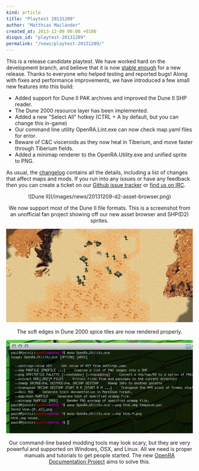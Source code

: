 ```yaml
---
kind: article
title: "Playtest 20131209"
author: "Matthias Mailänder"
created_at: 2013-12-09 00:00 +0100
disqus_id: "playtest-20131209"
permalink: "/news/playtest-20131209/"
---
```


This is a release candidate playtest. We have worked hard on the development branch, and believe that it is now [stable enough](https://github.com/OpenRA/OpenRA/issues?labels=&milestone=4&page=1&state=open) for a new release. Thanks to everyone who helped testing and reported bugs! Along with fixes and performance improvements, we have introduced a few small new features into this build:

   - Added support for Dune II PAK archives and improved the Dune II SHP reader.
   - The Dune 2000 resource layer has been implemented.
   - Added a new "Select All" hotkey (CTRL + A by default, but you can change this in-game)
   - Our command line utility OpenRA.Lint.exe can now check map.yaml files for error.
   - Beware of C&C visceroids as they now heal in Tiberium, and move faster through Tiberium fields.
   - Added a minimap renderer to the OpenRA.Utility.exe and unified sprite to PNG.

As usual, the [changelog](https://github.com/OpenRA/OpenRA/blob/playtest-20131209/CHANGELOG) contains all the details, including a list of changes that affect maps and mods.
If you run into any issues or have any feedback then you can create a ticket on our [Github issue tracker](http://bugs.open-ra.org) or [find us on IRC](http://webchat.freenode.net/?channels=openra).

<div style="text-align:center" markdown="1">
![Dune II](/images/news/20131209-d2-asset-browser.png)

We now support most of the Dune II file formats. This is a screenshot from an unofficial fan project showing off our new asset browser and SHP(D2) sprites.

![Dune 2000 Soft Spice](/images/news/20131209-d2k-soft-spice.png)

The soft edges in Dune 2000 spice tiles are now rendered properly.

![OpenRA Utility](/images/news/20131209-openra-utility.png)

Our command-line based modding tools may look scary, but they are very powerful and supported on Windows, OSX, and Linux. All we need is proper manuals and tutorials to get people started. The new [OpenRA Documentation Project](https://github.com/OpenRA/OpenRA/issues?labels=documentation&page=1&state=open) aims to solve this.

</div>
